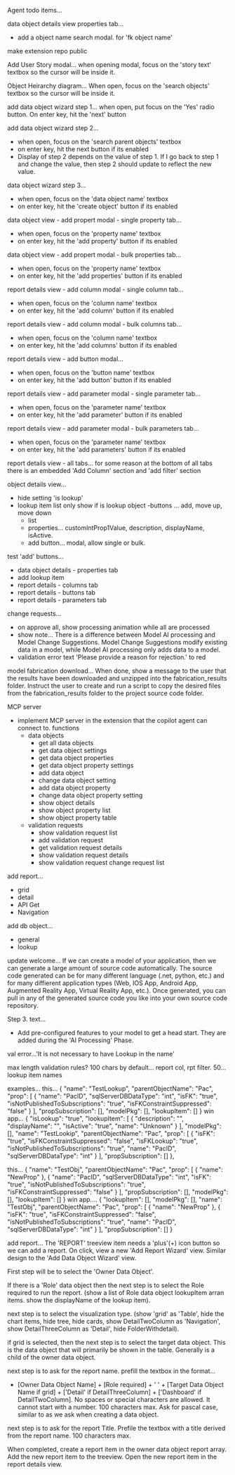 Agent todo items...


data object details view properties tab...
- add a object name search modal. for 'fk object name' 

make extension repo public
 
Add User Story modal...
when opening modal, focus on the 'story text' textbox so the cursor will be inside it.


Object Heirarchy diagram...
When open, focus on the 'search objects' textbox so the cursor will be inside it.


add data object wizard step 1...
when open, put focus on the 'Yes' radio button.
On enter key, hit the 'next' button

add data object wizard step 2...
- when open, focus on the 'search parent objects' textbox
- on enter key, hit the next button if its enabled
- Display of step 2 depends on the value of step 1. If I go back to step 1 and change the value, then step 2 should update to reflect the new value.

data object wizard step 3...
- when open, focus on the 'data object name' textbox
- on enter key, hit the 'create object' button if its enabled

data object view - add propert modal - single property tab...
- when open, focus on the 'property name' textbox
- on enter key, hit the 'add property' button if its enabled

data object view - add propert modal - bulk properties tab...
- when open, focus on the 'property name' textbox
- on enter key, hit the 'add properties' button if its enabled

report details view - add column modal - single column tab...
- when open, focus on the 'column name' textbox
- on enter key, hit the 'add column' button if its enabled

report details view - add column modal - bulk columns tab...
- when open, focus on the 'column name' textbox
- on enter key, hit the 'add columns' button if its enabled

report details view - add button modal...
- when open, focus on the 'button name' textbox
- on enter key, hit the 'add button' button if its enabled

report details view - add parameter modal - single parameter tab...
- when open, focus on the 'parameter name' textbox
- on enter key, hit the 'add parameter' button if its enabled

report details view - add parameter modal - bulk parameters tab...
- when open, focus on the 'parameter name' textbox
- on enter key, hit the 'add parameters' button if its enabled

report details view - all tabs...
for some reason at the bottom of all tabs there is an embedded 'Add Column' section and 'add filter' section

object details view...
- hide setting 'is lookup'
- lookup item list
    only show if is lookup object
    -buttons ... add, move up, move down
    - list
    - properties... customIntProp1Value, description, displayName, isActive.
    - add button... modal, allow single or bulk.
 
test 'add' buttons...
- data object details - properties tab
- add lookup item
- report details - columns tab
- report details - buttons tab
- report details - parameters tab
  

change requests... 
- on approve all, show processing animation while all are processed
- show note...  There is a difference between Model AI processing and Model Change Suggestions.  Model Change Suggestions modify existing data in a model, while Model AI processing only adds data to a model.
- validation error text 'Please provide a reason for rejection.' to red
 
  
 
model fabrication download...
 When done, show a message to the user that the results have been downloaded and unzipped into the fabrication_results folder. Instruct the user to create and run a script to copy the desired files from the fabrication_results folder to the project source code folder.  
 

MCP server
- implement MCP server in the extension that the copilot agent can connect to.
functions
    - data objects
        - get all data objects
        - get data object settings
        - get data object properties
        - get data object property settings
        - add data object
        - change data object setting
        - add data object property
        - change data object property setting
        - show object details
        - show object property list
        - show object property table
    - validation requests
        - show validation request list
        - add validation request
        - get validation request details
        - show validation request details
        - show validation request change request list

add report...
- grid
- detail
- API Get
- Navigation

add db object...
- general
- lookup



update welcome...
If we can create a model of your application, then we can generate a large amount of source code automatically. The source code generated can be for many different language (.net, python, etc.) and for many diffierent application types (Web, IOS App, Android App, Augmented Reality App, Virtual Reality App, etc.). Once generated, you can pull in any of the generated source code you like into your own source code repository.  

Step 3. text...
- Add pre-configured features to your model to get a head start. They are added during the 'AI Processing' Phase.

val error...'It is not necessary to have Lookup in the name'

max length validation rules?
100 chars by default... report col, rpt filter.
50... lookup item names

examples...
this...
{
    "name": "TestLookup",
    "parentObjectName": "Pac",
    "prop": [
        {
        "name": "PacID",
        "sqlServerDBDataType": "int",
        "isFK": "true",
        "isNotPublishedToSubscriptions": "true",
        "isFKConstraintSuppressed": "false"
        }
    ],
    "propSubscription": [],
    "modelPkg": [],
    "lookupItem": []
}
win app...
{
    "isLookup": "true",
    "lookupItem": [
        {
        "description": "",
        "displayName": "",
        "isActive": "true",
        "name": "Unknown"
        }
    ],
    "modelPkg": [],
    "name": "TestLookip",
    "parentObjectName": "Pac",
    "prop": [
        {
        "isFK": "true",
        "isFKConstraintSuppressed": "false",
        "isFKLookup": "true",
        "isNotPublishedToSubscriptions": "true",
        "name": "PacID",
        "sqlServerDBDataType": "int"
        }
    ],
    "propSubscription": []
    },


this...
{
"name": "TestObj",
"parentObjectName": "Pac",
"prop": [
    {
    "name": "NewProp"
    },
    {
    "name": "PacID",
    "sqlServerDBDataType": "int",
    "isFK": "true",
    "isNotPublishedToSubscriptions": "true",
    "isFKConstraintSuppressed": "false"
    }
],
"propSubscription": [],
"modelPkg": [],
"lookupItem": []
}
win app....
{
"lookupItem": [],
"modelPkg": [],
"name": "TestObj",
"parentObjectName": "Pac",
"prop": [
    {
    "name": "NewProp"
    },
    {
    "isFK": "true",
    "isFKConstraintSuppressed": "false",
    "isNotPublishedToSubscriptions": "true",
    "name": "PacID",
    "sqlServerDBDataType": "int"
    }
],
"propSubscription": []
}



add report...
The 'REPORT' treeview item needs a 'plus'(+) icon button so we can add a report. On click, view a new 'Add Report Wizard' view.  Similar design to the 'Add Data Object Wizard' view.

First step will be to select the 'Owner Data Object'.  

If there is a 'Role' data object then the next step is to select the Role required to run the report. (show a list of Role data object lookupItem arran items. show the displayName of the lookup item).  

next step is to select the visualization type. (show 'grid' as 'Table', hide the chart items, hide tree, hide cards, show DetailTwoColumn as 'Navigation', show DetailThreeColumn as 'Detail', hide FolderWithdetail). 

if grid is selected, then the next step is to select the target data object. This is the data object that will primarily be shown in the table. Generally is a child of the owner data object.

next step is to ask for the report name. prefill the textbox in the format...
- [Owner Data Object Name] + [Role required] + ' ' + [Target Data Object Name if grid] + ['Detail' if DetailThreeColumn]  + ['Dashboard' if DetailTwoColumn].  No spaces or special characters are allowed. It cannot start with a number. 100 characters max. Ask for pascal case, similar to as we ask when creating a data object.

next step is to ask for the report Title. Prefile the textbox with a title derived from the report name. 100 characters max.

When completed, create a report item in the owner data object report array. Add the new report item to the treeview. Open the new report item in the report details view.
